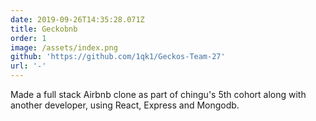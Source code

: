```yaml
---
date: 2019-09-26T14:35:28.071Z
title: Geckobnb
order: 1
image: /assets/index.png
github: 'https://github.com/1qk1/Geckos-Team-27'
url: '-'
---
```

Made a full stack Airbnb clone as part of chingu's 5th cohort along with another developer, using React, Express and Mongodb.
